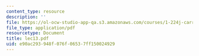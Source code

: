 ```yaml
---
content_type: resource
description: ''
file: https://ol-ocw-studio-app-qa.s3.amazonaws.com/courses/1-224j-carrier-systems-fall-2003/e90ac293948f076f06537ff150024929_lec13.pdf
file_type: application/pdf
resourcetype: Document
title: lec13.pdf
uid: e90ac293-948f-076f-0653-7ff150024929
---
```

